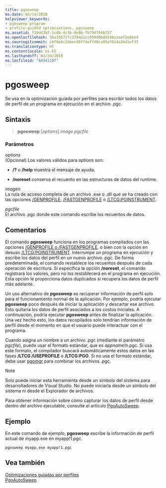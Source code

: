 ```yaml
---
title: pgosweep
ms.date: 03/14/2018
helpviewer_keywords:
- pgosweep program
- profile-guided optimizations, pgosweep
ms.assetid: f39dd3b7-1cd9-4c3b-8e8b-fb794744b757
ms.openlocfilehash: 3ba31671fc3794e1cc959d86d914ba1eef2e01e4
ms.sourcegitcommit: c6f8e6c2daec40ff4effd8ca99a7014a3b41ef33
ms.translationtype: HT
ms.contentlocale: es-ES
ms.lasthandoff: 04/24/2019
ms.locfileid: "64341197"
---
```

# <a name="pgosweep"></a>pgosweep

Se usa en la optimización guiada por perfiles para escribir todos los datos de perfil de un programa en ejecución en el archivo .pgc.

## <a name="syntax"></a>Sintaxis

> **pgosweep** [*options*] *image* *pgcfile*

### <a name="parameters"></a>Parámetros

*options*<br/>
(Opcional) Los valores válidos para *options* son:

- **/?** o **/help** muestra el mensaje de ayuda.

- **/noreset** conserva el recuento en las estructuras de datos del runtime.

*imagen*<br/>
La ruta de acceso completa de un archivo .exe o .dll que se ha creado con las opciones [/GENPROFILE](reference/genprofile-fastgenprofile-generate-profiling-instrumented-build.md), [/FASTGENPROFILE](reference/genprofile-fastgenprofile-generate-profiling-instrumented-build.md) o [/LTCG:PGINSTRUMENT](reference/ltcg-link-time-code-generation.md).

*pgcfile*<br/>
El archivo .pgc donde este comando escribe los recuentos de datos.

## <a name="remarks"></a>Comentarios

El comando **pgosweep** funciona en los programas compilados con las opciones [/GENPROFILE o /FASTGENPROFILE](reference/genprofile-fastgenprofile-generate-profiling-instrumented-build.md), o bien con la opción en desuso [/LTCG:PGINSTRUMENT](reference/ltcg-link-time-code-generation.md). Interrumpe un programa en ejecución y escribe los datos del perfil en un nuevo archivo .pgc. De forma predeterminada, el comando restablece los recuentos después de cada operación de escritura. Si especifica la opción **/noreset**, el comando registrará los valores, pero no los restablecerá en el programa en ejecución. Esta opción le proporciona datos duplicados si recupera los datos de perfil más adelante.

Un uso alternativo de **pgosweep** es recuperar información de perfil solo para el funcionamiento normal de la aplicación. Por ejemplo, podría ejecutar **pgosweep** poco después de iniciar la aplicación y descartar ese archivo. Esto quitaría los datos de perfil asociados a los costos iniciales. A continuación, podría ejecutar **pgosweep** antes de finalizar la aplicación. Una vez hecho esto, los datos recopilados solo tendrían información de perfil desde el momento en que el usuario puede interactuar con el programa.

Cuando asigna un nombre a un archivo .pgc (mediante el parámetro *pgcfile*), puede usar el formato estándar, que es *appname!n*.pgc. Si usa este formato, el compilador buscará automáticamente estos datos en las fases **/LTCG /USEPROFILE** o **/LTCG:PGO**. Si no usa el formato estándar, debe usar [pgomgr](pgomgr.md) para combinar los archivos .pgc.

> [!NOTE]
> Solo puede iniciar esta herramienta desde un símbolo del sistema para desarrolladores de Visual Studio. No puede iniciarla desde un símbolo del sistema ni desde el Explorador de archivos.

Para obtener información sobre cómo capturar los datos de perfil desde dentro del archivo ejecutable, consulte el artículo [PgoAutoSweep](pgoautosweep.md).

## <a name="example"></a>Ejemplo

En este comando de ejemplo, **pgosweep** escribe la información de perfil actual de myapp.exe en myapp!1.pgc.

`pgosweep myapp.exe myapp!1.pgc`

## <a name="see-also"></a>Vea también

[Optimizaciones guiadas por perfiles](profile-guided-optimizations.md)<br/>
[PgoAutoSweep](pgoautosweep.md)<br/>
